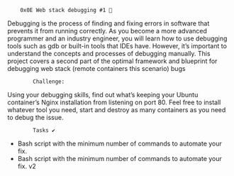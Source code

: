 		0x0E Web stack debugging #1 🔧
Debugging is the process of finding and fixing errors in software that prevents it from running correctly. As you become a more advanced programmer and an industry engineer, you will learn how to use debugging tools such as gdb or built-in tools that IDEs have. However, it’s important to understand the concepts and processes of debugging manually. This project covers a second part of the optimal framework and blueprint for debugging web stack (remote containers this scenario) bugs

			Challenge:

Using your debugging skills, find out what’s keeping your Ubuntu container’s Nginx installation from listening on port 80. Feel free to install whatever tool you need, start and destroy as many containers as you need to debug the issue.

			Tasks ✔️
* Bash script with the minimum number of commands to automate your fix.
* Bash script with the minimum number of commands to automate your fix. v2
